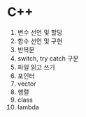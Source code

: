 # C++
1. 변수 선언 및 할당
2. 함수 선언 및 구현
3. 반복문
4. switch, try catch 구문
5. 파일 읽고 쓰기
6. 포인터
7. vector
8. 행렬
9. class
10. lambda
